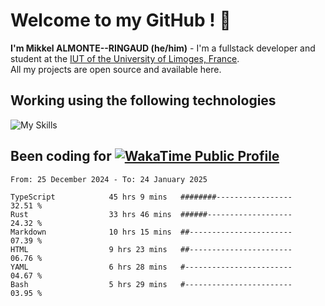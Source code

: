 # Welcome to my GitHub ! 🌃

**I'm Mikkel ALMONTE--RINGAUD (he/him)** - I'm a fullstack developer and student at the [IUT of the University of Limoges, France](https://iut.unilim.fr). \
All my projects are open source and available here.

## Working using the following technologies

![My Skills](https://skillicons.dev/icons?i=solidjs,pnpm,nodejs,ts,js,vercel,netlify,html,css,rust,astro,git,vue,md,electron,figma,github,bash,bun,cloudflare,py,tailwind,nginx,npm,tauri,vite,zig,yarn,windicss,dart,flutter,kotlin&theme=dark)

## Been coding for [![WakaTime Public Profile](https://wakatime.com/badge/user/0839e595-e07a-435c-8d59-ed95f2a3d6dd.svg?style=flat-square)](https://wakatime.com/@0839e595-e07a-435c-8d59-ed95f2a3d6dd)

<!--START_SECTION:waka-->

```plain
From: 25 December 2024 - To: 24 January 2025

TypeScript            45 hrs 9 mins   ########-----------------   32.51 %
Rust                  33 hrs 46 mins  ######-------------------   24.32 %
Markdown              10 hrs 15 mins  ##-----------------------   07.39 %
HTML                  9 hrs 23 mins   ##-----------------------   06.76 %
YAML                  6 hrs 28 mins   #------------------------   04.67 %
Bash                  5 hrs 29 mins   #------------------------   03.95 %
```

<!--END_SECTION:waka-->
